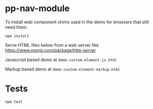 # pp-nav-module

To install web component shims used in the demo for browsers that still need them.

`npm install`

Serve HTML files below from a web server like https://www.npmjs.com/package/http-server

Javascript based demo at `demo-custom-element-js.html`

Markup based demo at `demo-custom-element-markup.html`

# Tests

`npm test`
